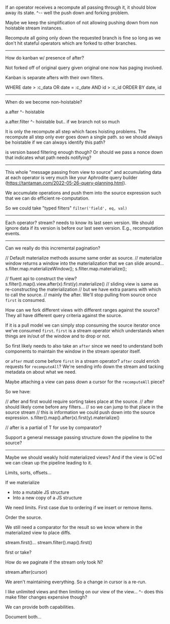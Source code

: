 
If an operator receives a recompute all passing through it, it should blow away its state.
^-- well the push down and forking problem.

Maybe we keep the simplification of not allowing pushing down from non hoistable stream instances.

Recompute all going only down the requested branch is fine so long as
we don't hit stateful operators which are forked to other branches.


---

How do kanban w/ presence of after?

Not forked off of original query given original one now has paging involved.

Kanban is separate afters with their own filters.

WHERE date > :c_data OR date = :c_date AND id > :c_id ORDER BY date, id

---

When do we become non-hoistable?

a.after
^- hoistable

a.after.filter
^- hoistable but.. if we branch not so much

It is only the recompute all step which faces hoisting problems.
The recompute all step only ever goes down a single path.
so we should always be hoistable if we can always identify this path?

is version based filtering enough though? Or should we pass a nonce down that indicates
what path needs notifying?

---

This whole "message passing from view to source" and accumulating data at each operator is very much like your
Aphrodite query builder (https://tantaman.com/2022-05-26-query-planning.html).

We accumulate operations and push them into the source expression such that we can do efficient re-computation.

So we could take "typed filters"
`filter('field', eq, val)`

---

Each operator? stream? needs to know its last seen version.
We should ignore data if its version is before our last seen version. E.g., recomputation events.


---
Can we really do this incremental pagination?

// Default materialize methods assume same order as source.
// materialize window returns a window into the materialization that we can slide around...
s.filter.map.materializeWindow();
s.filter.map.materialize();

// fluent api to construct the view?
s.filter().map().view.after(x).first(y).materialize()
// sliding view is same as re-constructing the materialization
// but we have extra params with which to call the source.
// mainly the after. We'll stop pulling from source once `first` is consumed.

How can we fork different views with different ranges against the source?
They all have different query criteria against the source.

If it is a pull model we can simply stop consuming the source iterator once we've consumed `first`.
`first` is a stream operator which understands when things are in/out of the window and to drop or not.

So first likely needs to also take an `after` since we need to understand both components to maintain the window
in the stream operator itself.

or `after` must come before `first` in a stream operator?
`after` could enrich requests for `recomputeAll`? We're sending info down the stream and tacking metadata on about
what we need.

Maybe attaching a view can pass down a cursor for the `recomputeAll` piece?

So we have:

// after and first would require sorting takes place at the source.
// after should likely come before any filters...
// so we can jump to that place in the source stream
// this is information we could push down into the source expression.
s.filter().map().after(x).first(y).materialize()

// after is a partial of T for use by comparator?

Support a general message passing structure down the pipeline to the source?

----

Maybe we should weakly hold materialized views? And if the view is GC'ed we can clean up the pipeline leading to it.

Limits, sorts, offsets...

If we materialize
- Into a mutable JS structure
- Into a new copy of a JS structure

We need limits. First case due to ordering if we insert or remove items.

Order the source.

We still need a comparator for the result so we know where in the materialized view to place diffs.

stream.first()...
stream.filter().map().first() 

first or take?

How do we paginate if the stream only took N?

stream.after(cursor)

We aren't maintaining everything. So a change in cursor is a re-run.

I like unlimited views and then limiting on our view of the view...
^- does this make filter changes expensive though?

We can provide both capabilities.

Document both...